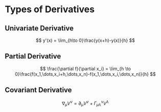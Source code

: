 # Types of Derivatives

## Univariate Derivative

$$
y'(x) = \lim_{h\to 0}\frac{y(x+h)-y(x)}{h}
$$

## Partial Derivative

$$
\frac{\partial f}{\partial x_i} = \lim_{h \to 0}\frac{f(x_1,\dots,x_i+h,\dots,x_n)-f(x_1,\dots,x_i,\dots,x_n)}{h}
$$


## Covariant Derivative

$$
\nabla_\mu V^\nu = \partial_\mu V^\nu + \Gamma^\nu_{\mu\lambda}V^\lambda
$$